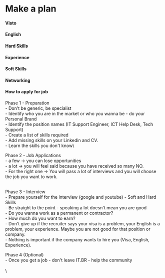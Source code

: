 # Make a plan

#### Visto



#### English



#### Hard Skills



#### Experience



#### Soft Skills



#### Networking



#### How to apply for job&#x20;

Phase 1 - Preparation \
\- Don't be generic, be specialist \
\- Identify who you are in the market or who you wanna be - do your Personal Brand\
\- Identify the position names (IT Support Engineer, ICT Help Desk, Tech Support) \
\- Create a list of skills required \
\- Add missing skills on your Linkedin and CV.\
\- Learn the skills you don't know\


Phase 2 - Job Applications\
\- a few  -> you can lose opportunities\
\- a lot -> you will feel said because you have received so many NO. \
\- For the right one -> You will pass a lot of interviews and you will choose the job you want to work.&#x20;

\
&#x20;Phase 3 - Interview\
\- Prepare yourself for the interview (google and youtube) - Soft and Hard Skills\
\- Be straight to the point - speaking a lot doesn't mean you are good \
\- Do you wanna work as a permanent or contractor? \
\- How much do you want to earn?\
\- Don't give up if the recruiter says your visa is a problem, your English is a problem, your experience. Maybe you are not good for that position or company. \
\- Nothing is important if the company wants to hire you (Visa, English, Experience).&#x20;

&#x20;Phase 4 (Optional)\
\- Once you get a job - don't leave IT.BR - help the community \
\
\


